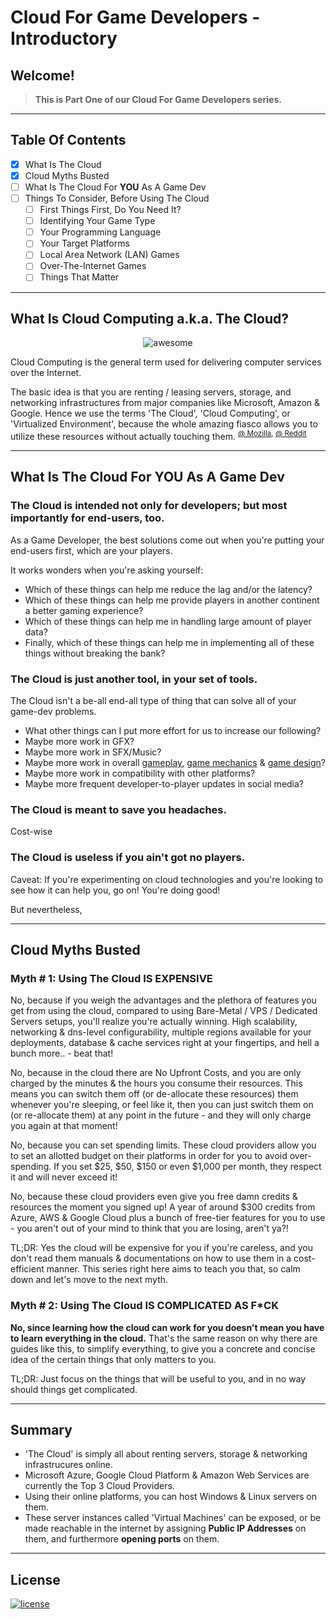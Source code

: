 # Cloud For Game Developers - Introductory

## Welcome!

> **This is Part One of our Cloud For Game Developers series.**

---

## Table Of Contents
- [x] What Is The Cloud
- [x] Cloud Myths Busted
- [ ] What Is The Cloud For **YOU** As A Game Dev
- [ ] Things To Consider, Before Using The Cloud
  - [ ] First Things First, Do You Need It?
  - [ ] Identifying Your Game Type
  - [ ] Your Programming Language
  - [ ] Your Target Platforms
  - [ ] Local Area Network (LAN) Games
  - [ ] Over-The-Internet Games
  - [ ] Things That Matter

---

## What Is Cloud Computing a.k.a. The Cloud?

<p align="center">
  <img src="http://i.imgur.com/iZ5Yg99.jpg" alt="awesome">
</p>

Cloud Computing is the general term used for delivering computer services over the Internet. 

The basic idea is that you are renting / leasing servers, storage, and networking infrastructures from major companies like Microsoft, Amazon & Google. Hence we use the terms 'The Cloud', 'Cloud Computing', or 'Virtualized Environment', because the whole amazing fiasco allows you to utilize these resources without actually touching them. <sup>[@ Mozilla](https://developer.mozilla.org/en-US/docs/Learn/Drafts/Understanding_Cloud_architectures), [@ Reddit](https://www.reddit.com/r/explainlikeimfive/comments/j62ec/eli5_cloud_computing_andor_the_cloud/)</sup>

---

## What Is The Cloud For **YOU** As A Game Dev

### The Cloud is intended not only for developers; but most importantly for end-users, too.

As a Game Developer, the best solutions come out when you're putting your end-users first, which are your players.

It works wonders when you're asking yourself:

- Which of these things can help me reduce the lag and/or the latency?
- Which of these things can help me provide players in another continent a better gaming experience?
- Which of these things can help me in handling large amount of player data?
- Finally, which of these things can help me in implementing all of these things without breaking the bank?

### The Cloud is just another tool, in your set of tools.

The Cloud isn't a be-all end-all type of thing that can solve all of your game-dev problems.

- What other things can I put more effort for us to increase our following?
- Maybe more work in GFX?
- Maybe more work in SFX/Music?
- Maybe more work in overall [gameplay](https://en.wikipedia.org/wiki/Gameplay), [game mechanics](https://en.wikipedia.org/wiki/Game_mechanics) & [game design](https://en.wikipedia.org/wiki/Game_design)?
- Maybe more work in compatibility with other platforms?
- Maybe more frequent developer-to-player updates in social media?

### The Cloud is meant to save you headaches.

Cost-wise 

### The Cloud is useless if you ain't got no players.

Caveat: If you're experimenting on cloud technologies and you're looking to see how it can help you, go on! You're doing good!

But nevertheless, 

---

## Cloud Myths Busted

### Myth # 1: Using The Cloud IS EXPENSIVE

No, because if you weigh the advantages and the plethora of features you get from using the cloud, compared to using Bare-Metal / VPS / Dedicated Servers setups, you'll realize you're actually winning. High scalability, networking & dns-level configurability, multiple regions available for your deployments, database & cache services right at your fingertips, and hell a bunch more.. - beat that!

No, because in the cloud there are No Upfront Costs, and you are only charged by the minutes & the hours you consume their resources. This means you can switch them off (or de-allocate these resources) them whenever you're sleeping, or feel like it, then you can just switch them on (or re-allocate them) at any point in the future - and they will only charge you again at that moment!

No, because you can set spending limits. These cloud providers allow you to set an allotted budget on their platforms in order for you to avoid over-spending. If you set $25, $50, $150 or even $1,000 per month, they respect it and will never exceed it!

No, because these cloud providers even give you free damn credits & resources the moment you signed up! A year of around $300 credits from Azure, AWS & Google Cloud plus a bunch of free-tier features for you to use - you aren't out of your mind to think that you are losing, aren't ya?!

TL;DR: Yes the cloud will be expensive for you if you're careless, and you don't read them manuals & documentations on how to use them in a cost-efficient manner. This series right here aims to teach you that, so calm down and let's move to the next myth.

### Myth # 2: Using The Cloud IS COMPLICATED AS F\*CK

**No, since learning how the cloud can work for you doesn't mean you have to learn everything in the cloud.** That's the same reason on why there are guides like this, to simplify everything, to give you a concrete and concise idea of the certain things that only matters to you.

TL;DR: Just focus on the things that will be useful to you, and in no way should things get complicated.

---

## Summary

- 'The Cloud' is simply all about renting servers, storage & networking infrastrucures online.
- Microsoft Azure, Google Cloud Platform & Amazon Web Services are currently the Top 3 Cloud Providers.
- Using their online platforms, you can host Windows & Linux servers on them.
- These server instances called 'Virtual Machines' can be exposed, or be made reachable in the internet by assigning **Public IP Addresses** on them, and furthermore **opening ports** on them.

---

## License

[![license](https://upload.wikimedia.org/wikipedia/commons/6/69/CC0_button.svg)](http://creativecommons.org/publicdomain/zero/1.0/)
